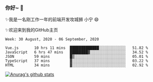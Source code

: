 ### 你好~  👋

✨我是一名刚工作一年的前端开发攻城狮 小宁 😄

✨欢迎来到我的GitHub主页
<!--
**7148505/7148505** is a ✨ _special_ ✨ repository because its `README.md` (this file) appears on your GitHub profile.

Here are some ideas to get you started:

- 🔭 I’m currently working on ...
- 🌱 I’m currently learning ...
- 👯 I’m looking to collaborate on ...
- 🤔 I’m looking for help with ...
- 💬 Ask me about ...
- 📫 How to reach me: ...
- 😄 Pronouns: ...
- ⚡ Fun fact: ...
-->

<!--START_SECTION:waka-->
```text
Week: 30 August, 2020 - 06 September, 2020

Vue.js       10 hrs 11 mins  █████████████░░░░░░░░░░░░   51.82 % 
JavaScript   6 hrs 47 mins   ████████▓░░░░░░░░░░░░░░░░   34.52 % 
JSON         59 mins         █▒░░░░░░░░░░░░░░░░░░░░░░░   05.01 % 
TypeScript   37 mins         ▓░░░░░░░░░░░░░░░░░░░░░░░░   03.22 % 
HTML         34 mins         ▓░░░░░░░░░░░░░░░░░░░░░░░░   02.92 % 
```
<!--END_SECTION:waka-->

[![Anurag's github stats](https://github-readme-stats.vercel.app/api?username=ZhangNing-debug)](https://github.com/anuraghazra/github-readme-stats)

